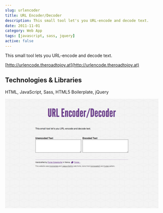 ```yaml
---
slug: urlencoder
title: URL Encoder/Decoder
description: This small tool let's you URL-encode and decode text.
date: 2011-11-01
category: Web App
tags: [javascript, sass, jquery]
active: false
---
```


This small tool lets you URL-encode and decode text.

[http://urlencode.theroadtojoy.at](http://urlencode.theroadtojoy.at)

## Technologies &amp; Libraries

HTML, JavaScript, Sass, HTML5 Boilerplate, jQuery

![Screenshot of the homepage](/content/projects/urlencoder/urlencoder-1.png)
